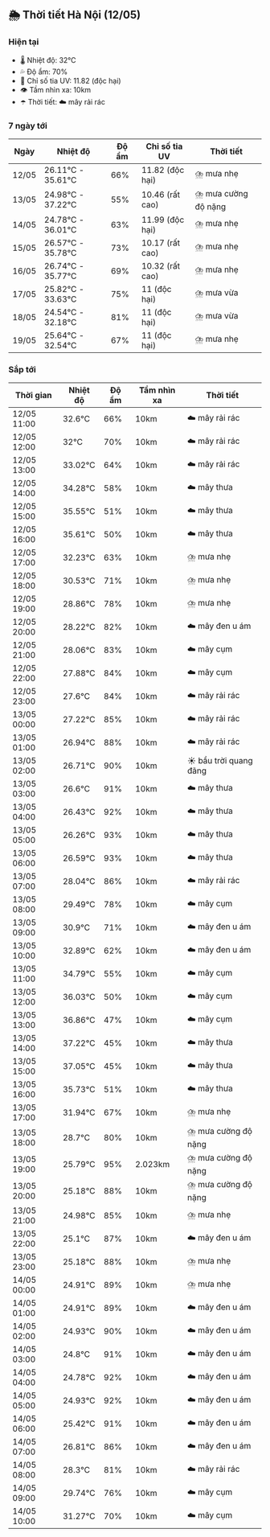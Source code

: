 ## 🌦️ Thời tiết Hà Nội (12/05)

### Hiện tại

- 🌡️ Nhiệt độ: 32℃
- 💦 Độ ẩm: 70%
- 🌟 Chỉ số tia UV: 11.82 (độc hại)
- 👁️ Tầm nhìn xa: 10km
- ☂️ Thời tiết: ☁️ mây rải rác

### 7 ngày tới

| Ngày | Nhiệt độ | Độ ẩm | Chỉ số tia UV | Thời tiết |
| --- | --- | --- | --- | --- |
| 12/05 | 26.11℃ - 35.61℃ | 66% | 11.82 (độc hại) | ⛈️ mưa nhẹ |
| 13/05 | 24.98℃ - 37.22℃ | 55% | 10.46 (rất cao) | ⛈️ mưa cường độ nặng |
| 14/05 | 24.78℃ - 36.01℃ | 63% | 11.99 (độc hại) | ⛈️ mưa nhẹ |
| 15/05 | 26.57℃ - 35.78℃ | 73% | 10.17 (rất cao) | ⛈️ mưa nhẹ |
| 16/05 | 26.74℃ - 35.77℃ | 69% | 10.32 (rất cao) | ⛈️ mưa nhẹ |
| 17/05 | 25.82℃ - 33.63℃ | 75% | 11 (độc hại) | ⛈️ mưa vừa |
| 18/05 | 24.54℃ - 32.18℃ | 81% | 11 (độc hại) | ⛈️ mưa vừa |
| 19/05 | 25.64℃ - 32.54℃ | 67% | 11 (độc hại) | ⛈️ mưa nhẹ |

### Sắp tới

| Thời gian | Nhiệt độ | Độ ẩm | Tầm nhìn xa | Thời tiết |
| --- | --- | --- | --- | --- |
| 12/05 11:00 | 32.6℃ | 66% | 10km | ☁️ mây rải rác |
| 12/05 12:00 | 32℃ | 70% | 10km | ☁️ mây rải rác |
| 12/05 13:00 | 33.02℃ | 64% | 10km | ☁️ mây rải rác |
| 12/05 14:00 | 34.28℃ | 58% | 10km | ☁️ mây thưa |
| 12/05 15:00 | 35.55℃ | 51% | 10km | ☁️ mây thưa |
| 12/05 16:00 | 35.61℃ | 50% | 10km | ☁️ mây thưa |
| 12/05 17:00 | 32.23℃ | 63% | 10km | ⛈️ mưa nhẹ |
| 12/05 18:00 | 30.53℃ | 71% | 10km | ⛈️ mưa nhẹ |
| 12/05 19:00 | 28.86℃ | 78% | 10km | ⛈️ mưa nhẹ |
| 12/05 20:00 | 28.22℃ | 82% | 10km | ☁️ mây đen u ám |
| 12/05 21:00 | 28.06℃ | 83% | 10km | ☁️ mây cụm |
| 12/05 22:00 | 27.88℃ | 84% | 10km | ☁️ mây cụm |
| 12/05 23:00 | 27.6℃ | 84% | 10km | ☁️ mây rải rác |
| 13/05 00:00 | 27.22℃ | 85% | 10km | ☁️ mây rải rác |
| 13/05 01:00 | 26.94℃ | 88% | 10km | ☁️ mây rải rác |
| 13/05 02:00 | 26.71℃ | 90% | 10km | ☀️ bầu trời quang đãng |
| 13/05 03:00 | 26.6℃ | 91% | 10km | ☁️ mây thưa |
| 13/05 04:00 | 26.43℃ | 92% | 10km | ☁️ mây thưa |
| 13/05 05:00 | 26.26℃ | 93% | 10km | ☁️ mây thưa |
| 13/05 06:00 | 26.59℃ | 93% | 10km | ☁️ mây thưa |
| 13/05 07:00 | 28.04℃ | 86% | 10km | ☁️ mây rải rác |
| 13/05 08:00 | 29.49℃ | 78% | 10km | ☁️ mây cụm |
| 13/05 09:00 | 30.9℃ | 71% | 10km | ☁️ mây đen u ám |
| 13/05 10:00 | 32.89℃ | 62% | 10km | ☁️ mây đen u ám |
| 13/05 11:00 | 34.79℃ | 55% | 10km | ☁️ mây cụm |
| 13/05 12:00 | 36.03℃ | 50% | 10km | ☁️ mây cụm |
| 13/05 13:00 | 36.86℃ | 47% | 10km | ☁️ mây cụm |
| 13/05 14:00 | 37.22℃ | 45% | 10km | ☁️ mây thưa |
| 13/05 15:00 | 37.05℃ | 45% | 10km | ☁️ mây thưa |
| 13/05 16:00 | 35.73℃ | 51% | 10km | ☁️ mây thưa |
| 13/05 17:00 | 31.94℃ | 67% | 10km | ⛈️ mưa nhẹ |
| 13/05 18:00 | 28.7℃ | 80% | 10km | ⛈️ mưa cường độ nặng |
| 13/05 19:00 | 25.79℃ | 95% | 2.023km | ⛈️ mưa cường độ nặng |
| 13/05 20:00 | 25.18℃ | 88% | 10km | ⛈️ mưa cường độ nặng |
| 13/05 21:00 | 24.98℃ | 85% | 10km | ⛈️ mưa nhẹ |
| 13/05 22:00 | 25.1℃ | 87% | 10km | ☁️ mây đen u ám |
| 13/05 23:00 | 25.18℃ | 88% | 10km | ⛈️ mưa nhẹ |
| 14/05 00:00 | 24.91℃ | 89% | 10km | ⛈️ mưa nhẹ |
| 14/05 01:00 | 24.91℃ | 89% | 10km | ☁️ mây đen u ám |
| 14/05 02:00 | 24.93℃ | 90% | 10km | ☁️ mây đen u ám |
| 14/05 03:00 | 24.8℃ | 91% | 10km | ☁️ mây đen u ám |
| 14/05 04:00 | 24.78℃ | 92% | 10km | ☁️ mây đen u ám |
| 14/05 05:00 | 24.93℃ | 92% | 10km | ☁️ mây đen u ám |
| 14/05 06:00 | 25.42℃ | 91% | 10km | ☁️ mây đen u ám |
| 14/05 07:00 | 26.81℃ | 86% | 10km | ☁️ mây đen u ám |
| 14/05 08:00 | 28.3℃ | 81% | 10km | ☁️ mây rải rác |
| 14/05 09:00 | 29.74℃ | 76% | 10km | ☁️ mây cụm |
| 14/05 10:00 | 31.27℃ | 70% | 10km | ☁️ mây cụm |
